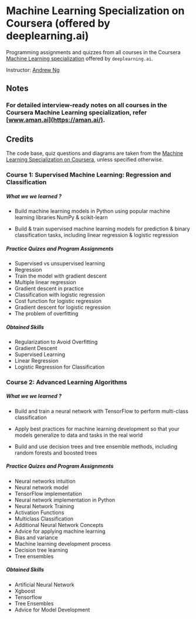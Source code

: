 # Machine Learning Specialization on Coursera (offered by deeplearning.ai)

Programming assignments and quizzes from all courses in the Coursera [Machine Learning specialization](https://www.coursera.org/specializations/machine-learning) offered by `deeplearning.ai`.

Instructor: [Andrew Ng](http://www.andrewng.org/)

## Notes

### For detailed interview-ready notes on all courses in the Coursera Machine Learning specialization, refer [www.aman.ai](https://aman.ai/).

## Credits

The code base, quiz questions and diagrams are taken from the [Machine Learning Specialization on Coursera](https://www.coursera.org/specializations/machine-learning), unless specified otherwise.


### Course 1: Supervised Machine Learning: Regression and Classification

##### What we we learned ?
- Build machine learning models in Python using popular machine learning libraries NumPy & scikit-learn

- Build & train supervised machine learning models for prediction & binary classification tasks, including linear regression & logistic regression

##### Practice Quizes and Program Assignments
- Supervised vs unsupervised learning
- Regression
- Train the model with gradient descent
- Multiple linear regression
- Gradient descent in practice
- Classification with logistic regression
- Cost function for logistic regression
- Gradient descent for logistic regression
- The problem of overfitting

##### Obtained Skills
- Regularization to Avoid Overfitting
- Gradient Descent
- Supervised Learning
- Linear Regression
- Logistic Regression for Classification

### Course 2: Advanced Learning Algorithms

##### What we we learned ?
- Build and train a neural network with TensorFlow to perform multi-class classification

- Apply best practices for machine learning development so that your models generalize to data and tasks in the real world

- Build and use decision trees and tree ensemble methods, including random forests and boosted trees

##### Practice Quizes and Program Assignments
- Neural networks intuition
- Neural network model
- TensorFlow implementation
- Neural network implementation in Python
- Neural Network Training
- Activation Functions
- Multiclass Classification
- Additional Neural Network Concepts
- Advice for applying machine learning
- Bias and variance
- Machine learning development process
- Decision tree learning
- Tree ensembles

##### Obtained Skills
- Artificial Neural Network
- Xgboost
- Tensorflow
- Tree Ensembles
- Advice for Model Development
